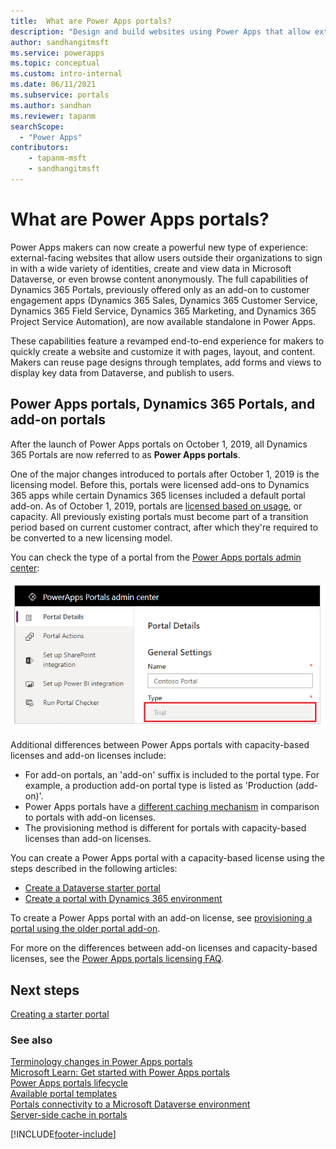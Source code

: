 ```yaml
---
title:  What are Power Apps portals?
description: "Design and build websites using Power Apps that allow external users to interact with the data stored in the Microsoft Dataverse."
author: sandhangitmsft
ms.service: powerapps
ms.topic: conceptual
ms.custom: intro-internal
ms.date: 06/11/2021
ms.subservice: portals
ms.author: sandhan
ms.reviewer: tapanm
searchScope:
  - "Power Apps"
contributors:
    - tapanm-msft
    - sandhangitmsft
---
```


# What are Power Apps portals?

Power Apps makers can now create a powerful new type of experience: external-facing websites that allow users outside their organizations to sign in with a wide variety of identities, create and view data in Microsoft Dataverse, or even browse content anonymously. The full capabilities of Dynamics 365 Portals, previously offered only as an add-on to customer engagement apps (Dynamics 365 Sales, Dynamics 365 Customer Service, Dynamics 365 Field Service, Dynamics 365 Marketing, and Dynamics 365 Project Service Automation), are now available standalone in Power Apps.  

These capabilities feature a revamped end-to-end experience for makers to quickly create a website and customize it with pages, layout, and content. Makers can reuse page designs through templates, add forms and views to display key data from Dataverse, and publish to users.

## Power Apps portals, Dynamics 365 Portals, and add-on portals

After the launch of Power Apps portals on October 1, 2019, all Dynamics 365 Portals are now referred to as **Power Apps portals**.

One of the major changes introduced to portals after October 1, 2019 is the licensing model. Before this, portals were licensed add-ons to Dynamics 365 apps while certain Dynamics 365 licenses included a default portal add-on. As of October 1, 2019, portals are [licensed based on usage](/power-platform/admin/powerapps-flow-licensing-faq#can-you-share-more-details-regarding-the-new-power-apps-portals-licensing), or capacity. All previously existing portals must become part of a transition period based on current customer contract, after which they're required to be converted to a new licensing model.

You can check the type of a portal from the [Power Apps portals admin center](./admin/admin-overview.md):

![Power Apps portals type.](./media/power-apps-portals-type.png)

Additional differences between Power Apps portals with capacity-based licenses and add-on licenses include:

- For add-on portals, an 'add-on' suffix is included to the portal type. For example, a production add-on portal type is listed as 'Production (add-on)'.
- Power Apps portals have a [different caching mechanism](admin/clear-server-side-cache.md) in comparison to portals with add-on licenses.
- The provisioning method is different for portals with capacity-based licenses than add-on licenses.

You can create a Power Apps portal with a capacity-based license using the steps described in the following articles:

- [Create a Dataverse starter portal](create-portal.md)
- [Create a portal with Dynamics 365 environment](create-dynamics-portal.md)

To create a Power Apps portal with an add-on license, see [provisioning a portal using the older portal add-on](provision-portal-add-on.md).

For more on the differences between add-on licenses and capacity-based licenses, see the [Power Apps portals licensing FAQ](/power-platform/admin/powerapps-flow-licensing-faq#what-is-the-difference-between-power-apps-portals-and-dynamics-365-portals-in-terms-of-licensing).

## Next steps

[Creating a starter portal](create-portal.md)

### See also

[Terminology changes in Power Apps portals](terminology-changes.md) <br>
[Microsoft Learn: Get started with Power Apps portals](/learn/paths/get-started-power-apps-portals/) <br>
[Power Apps portals lifecycle](admin/portal-lifecycle.md) <br>
[Available portal templates](portal-templates.md) <br>
[Portals connectivity to a Microsoft Dataverse environment](admin/connectivity.md) <br>
[Server-side cache in portals](admin/clear-server-side-cache.md)



[!INCLUDE[footer-include](../../includes/footer-banner.md)]
